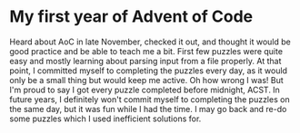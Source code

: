 # My first year of Advent of Code
Heard about AoC in late November, checked it out, and thought it would be good practice and be able to teach me a bit.
First few puzzles were quite easy and mostly learning about parsing input from a file properly. At that point, I
committed myself to completing the puzzles every day, as it would only be a small thing but would keep me active. Oh
how wrong I was! But I'm proud to say I got every puzzle completed before midnight, ACST. In future years, I definitely
won't commit myself to completing the puzzles on the same day, but it was fun while I had the time. I may go back and
re-do some puzzles which I used inefficient solutions for.
